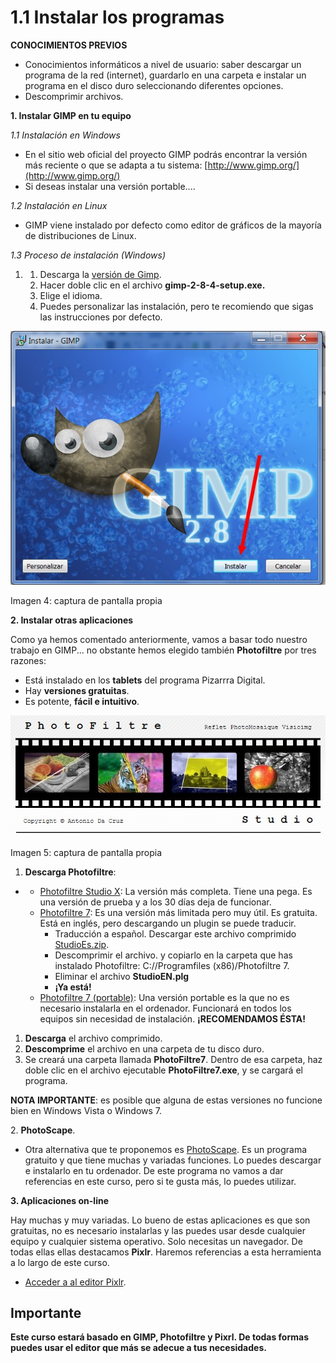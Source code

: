 # 1.1 Instalar los programas

**CONOCIMIENTOS PREVIOS**

*   Conocimientos informáticos a nivel de usuario: saber descargar un programa de la red (internet), guardarlo en una carpeta e instalar un programa en el disco duro seleccionando diferentes opciones.
*   Descomprimir archivos.

**1\. Instalar GIMP en tu equipo**

_1.1 Instalación en Windows_

*   En el sitio web oficial del proyecto GIMP podrás encontrar la versión más reciente o que se adapta a tu sistema: [http://www.gimp.org/](http://www.gimp.org/)
*   Si deseas instalar una versión portable....

_1.2 Instalación en Linux_

*   GIMP viene instalado por defecto como editor de gráficos de la mayoría de distribuciones de Linux.

_1.3 Proceso de instalación (Windows)_

1.  1.  Descarga la [versión de Gimp](http://sourceforge.net/projects/gimp-win/files/GIMP%20%2B%20GTK%2B%20%28stable%20release%29/GIMP%202.8.6/gimp-2.8.6-setup.exe/download?accel_key=71%3A1383605438%3Ahttp%253A//www.gimp.org/downloads/%3A1a0d63dd%2499e19f59767599716d478145a95947df73b7dbb0&click_id=85ed86c4-45a3-11e3-bea3-0200ac1d1d8f&source=accel).
    2.  Hacer doble clic en el archivo **gimp-2-8-4-setup.exe.**
    3.  Elige el idioma.
    4.  Puedes personalizar las instalación, pero te recomiendo que sigas las instrucciones por defecto.


![](img/instalagimp.jpg "Insalar GIMP")


Imagen 4: captura de pantalla propia

**2\. Instalar otras aplicaciones**

Como ya hemos comentado anteriormente, vamos a basar todo nuestro trabajo en GIMP... no obstante hemos elegido también **Photofiltre** por tres razones:

*   Está instalado en los **tablets** del programa Pizarrra Digital.
*   Hay **versiones gratuitas**.
*   Es potente, **fácil e intuitivo**.


![](img/photofiltre.jpg "Photofiltre Studio")


Imagen 5: captura de pantalla propia

1.  **Descarga Photofiltre**:

*   *   [Photofiltre Studio X](http://www.photofiltre-studio.com/download-en.htm): La versión más completa. Tiene una pega. Es una versión de prueba y a los 30 días deja de funcionar.
    *   [Photofiltre 7](http://www.photofiltre-studio.com/pf7-en.htm): Es una versión más limitada pero muy útil. Es gratuita. Está en inglés, pero descargando un plugin se puede traducir.
        *   Traducción a español. Descargar este archivo comprimido [StudioEs.zip](http://static.infomaniak.ch/photofiltre/utils/StudioES.zip).
        *   Descomprimir el archivo. y copiarlo en la carpeta que has instalado Photofiltre: C://Programfiles (x86)/Photofiltre 7.
        *   Eliminar el archivo **StudioEN.plg**
        *   **¡Ya está!**
    *   [Photofiltre 7 (portable)](http://aularagon.catedu.es/materialesaularagon2013/imagen/PhotoFiltre7.zip): Una versión portable es la que no es necesario instalarla en el ordenador. Funcionará en todos los equipos sin necesidad de instalación. **¡RECOMENDAMOS ÉSTA!**

1.  **Descarga** el archivo comprimido.
2.  **Descomprime** el archivo en una carpeta de tu disco duro.
3.  Se creará una carpeta llamada **PhotoFiltre7**. Dentro de esa carpeta, haz doble clic en el archivo ejecutable **PhotoFiltre7.exe**, y se cargará el programa.

**NOTA IMPORTANTE**: es posible que alguna de estas versiones no funcione bien en Windows Vista o Windows 7.

2\. **PhotoScape**.

*   Otra alternativa que te proponemos es [PhotoScape](http://www.photoscape.org/ps/main/index.php?lc=es). Es un programa gratuito y que tiene muchas y variadas funciones. Lo puedes descargar e instalarlo en tu ordenador. De este programa no vamos a dar referencias en este curso, pero si te gusta más, lo puedes utilizar.

**3\. Aplicaciones on-line**

Hay muchas y muy variadas. Lo bueno de estas aplicaciones es que son gratuitas, no es necesario instalarlas y las puedes usar desde cualquier equipo y cualquier sistema operativo. Solo necesitas un navegador. De todas ellas ellas destacamos **Pixlr**. Haremos referencias a esta herramienta a lo largo de este curso.

*   [Acceder a al editor Pixlr](http://pixlr.com/editor/).

## Importante

**Este curso estará basado en GIMP, Photofiltre y Pixrl. De todas formas puedes usar el editor que más se adecue a tus necesidades.**


